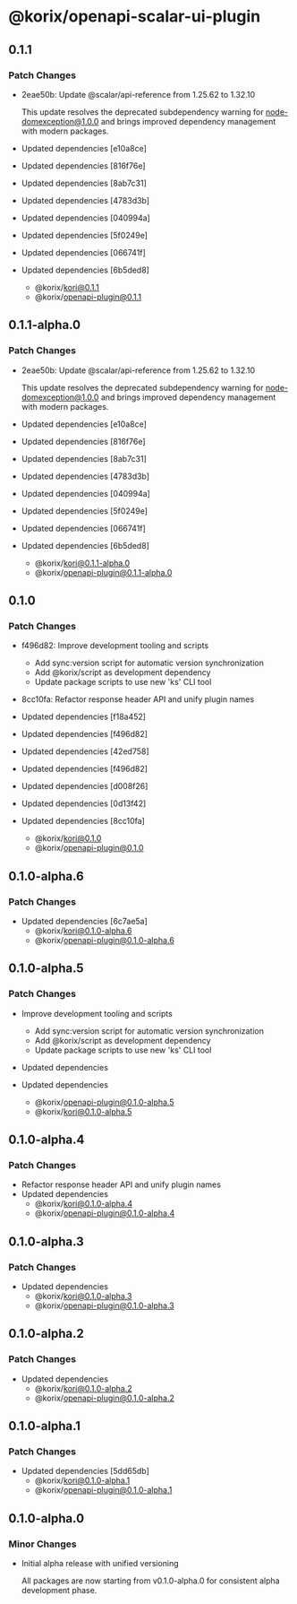 # @korix/openapi-scalar-ui-plugin

## 0.1.1

### Patch Changes

- 2eae50b: Update @scalar/api-reference from 1.25.62 to 1.32.10

  This update resolves the deprecated subdependency warning for node-domexception@1.0.0 and brings improved dependency management with modern packages.

- Updated dependencies [e10a8ce]
- Updated dependencies [816f76e]
- Updated dependencies [8ab7c31]
- Updated dependencies [4783d3b]
- Updated dependencies [040994a]
- Updated dependencies [5f0249e]
- Updated dependencies [066741f]
- Updated dependencies [6b5ded8]
  - @korix/kori@0.1.1
  - @korix/openapi-plugin@0.1.1

## 0.1.1-alpha.0

### Patch Changes

- 2eae50b: Update @scalar/api-reference from 1.25.62 to 1.32.10

  This update resolves the deprecated subdependency warning for node-domexception@1.0.0 and brings improved dependency management with modern packages.

- Updated dependencies [e10a8ce]
- Updated dependencies [816f76e]
- Updated dependencies [8ab7c31]
- Updated dependencies [4783d3b]
- Updated dependencies [040994a]
- Updated dependencies [5f0249e]
- Updated dependencies [066741f]
- Updated dependencies [6b5ded8]
  - @korix/kori@0.1.1-alpha.0
  - @korix/openapi-plugin@0.1.1-alpha.0

## 0.1.0

### Patch Changes

- f496d82: Improve development tooling and scripts

  - Add sync:version script for automatic version synchronization
  - Add @korix/script as development dependency
  - Update package scripts to use new 'ks' CLI tool

- 8cc10fa: Refactor response header API and unify plugin names
- Updated dependencies [f18a452]
- Updated dependencies [f496d82]
- Updated dependencies [42ed758]
- Updated dependencies [f496d82]
- Updated dependencies [d008f26]
- Updated dependencies [0d13f42]
- Updated dependencies [8cc10fa]
  - @korix/kori@0.1.0
  - @korix/openapi-plugin@0.1.0

## 0.1.0-alpha.6

### Patch Changes

- Updated dependencies [6c7ae5a]
  - @korix/kori@0.1.0-alpha.6
  - @korix/openapi-plugin@0.1.0-alpha.6

## 0.1.0-alpha.5

### Patch Changes

- Improve development tooling and scripts

  - Add sync:version script for automatic version synchronization
  - Add @korix/script as development dependency
  - Update package scripts to use new 'ks' CLI tool

- Updated dependencies
- Updated dependencies
  - @korix/openapi-plugin@0.1.0-alpha.5
  - @korix/kori@0.1.0-alpha.5

## 0.1.0-alpha.4

### Patch Changes

- Refactor response header API and unify plugin names
- Updated dependencies
  - @korix/kori@0.1.0-alpha.4
  - @korix/openapi-plugin@0.1.0-alpha.4

## 0.1.0-alpha.3

### Patch Changes

- Updated dependencies
  - @korix/kori@0.1.0-alpha.3
  - @korix/openapi-plugin@0.1.0-alpha.3

## 0.1.0-alpha.2

### Patch Changes

- Updated dependencies
  - @korix/kori@0.1.0-alpha.2
  - @korix/openapi-plugin@0.1.0-alpha.2

## 0.1.0-alpha.1

### Patch Changes

- Updated dependencies [5dd65db]
  - @korix/kori@0.1.0-alpha.1
  - @korix/openapi-plugin@0.1.0-alpha.1

## 0.1.0-alpha.0

### Minor Changes

- Initial alpha release with unified versioning

  All packages are now starting from v0.1.0-alpha.0 for consistent alpha development phase.
